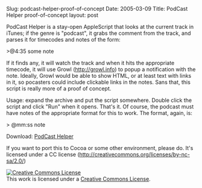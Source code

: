 Slug: podcast-helper-proof-of-concept
Date: 2005-03-09
Title: PodCast Helper proof-of-concept
layout: post

PodCast Helper is a stay-open AppleScript that looks at the current track in iTunes; if the genre is &quot;podcast&quot;, it grabs the comment from the track, and parses it for timecodes and notes of the form:

&gt;@4:35 some note

If it finds any, it will watch the track and when it hits the appropriate timecode, it will use Growl (http://growl.info) to popup a notification with the note. Ideally, Growl would be able to show HTML, or at least text with links in it, so pocasters could include clickable links in the notes. Sans that, this script is really more of a proof of concept.

Usage: expand the archive and put the script somewhere. Double click the script and click &quot;Run&quot; when it opens. That&#39;s it. Of course, the podcast must have notes of the appropriate format for this to work. The format, again, is:

&gt; @mm:ss note

Download: <a href="http://redmonk.net/mt/mt-static/uploads/PodCastHelper.zip" title="PodCast Helper">PodCast Helper</a>

If you want to port this to Cocoa or some other environment, please do. It&#39;s licensed under a CC license (http://creativecommons.org/licenses/by-nc-sa/2.0/)


<a href="http://creativecommons.org/licenses/by-nc-sa/2.0/" rel="license"><img alt="Creative Commons License" border="0" class="at-xid-6a010534988cd3970b0120a5b36b6d970c" src="http://steveivy.typepad.com/.a/6a010534988cd3970b0120a5b36b6d970c-pi" /></a><br />
This work is licensed under a <a href="http://creativecommons.org/licenses/by-nc-sa/2.0/" rel="license">Creative Commons License</a>.

